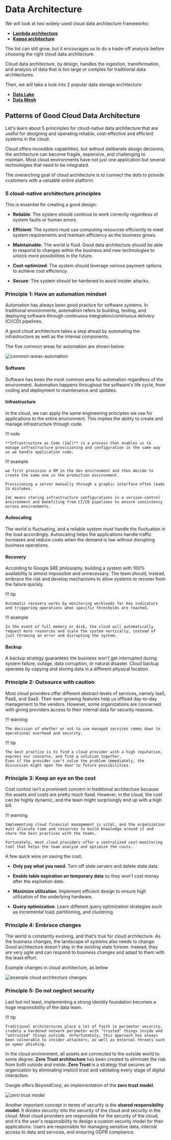 # Data Architecture

We will look at two widely-used cloud data architecture frameworks:

- [**Lambda architecture**](framework-architecture/README.md/#lambda-architecture)
- [**Kappa architecture**](framework-architecture/README.md/#kappa-architecture)

The list can still grow, but it encourages us to do a trade-off analysis before choosing the right cloud data architecture.

Cloud data architecture, by design, handles the ingestion, transformation, and analysis of data that is too large or complex for traditional data architectures.

Then, we will take a look into 2 popular data storage architecture:

- [**Data Lake**](storage-architecture/README.md/#data-lake)
- [**Data Mesh**](storage-architecture/README.md/#data-mesh)

## Patterns of Good Cloud Data Architecture

Let's learn about 5 princinples for cloud-native data architecture that are useful for designing and operating reliable, cost-effective and efficient systems in the cloud.

Cloud offers incredible capabilities, but without deliberate design decisions, the architecture can become fragile, expensive, and challenging to maintain.
Most cloud environments have not just one application but several technologies that need to be integrated.

The overarching goal of cloud architecture is to connect the dots to provide customers with a valuable online platform.

### 5 cloud-native architecture principles

This is essential for creating a good design:

- **Reliable**: The system should continue to work correctly regardless of system faults or human errors.

- **Efficient**: The system must use computing resources efficiently to meet system requirements and maintain efficiency as the business grows.

- **Maintainable**: The world is fluid. Good data architecture should be able to respond to changes within the business and new technologies to unlock more possibilities in the future.

- **Cost-optimized**: The system should leverage various payment options to achieve cost efficiency.

- **Secure**: The system should be hardened to avoid insider attacks.

### Principle 1: Have an automation mindset

Automation has always been good practice for software systems.
In traditional environments, automation refers to building, testing, and deploying software through continuous integration/continuous delivery (CI/CD) pipelines.

A good cloud architecture takes a step ahead by automating the infrastructure as well as the internal components.

The five common areas for automation are shown below:

![common-areas-automation](pics/common-areas-automation.png)

#### Software

Software has been the most common area for automation regardless of the environment.
Automation happens throughout the software's life cycle, from coding and deployment to maintenance and updates.

#### Infrastructure

In the cloud, we can apply the same engineering principles we use for applications to the entire environment.
This implies the ability to create and manage infrastructure through code.

!!! note

    **Infrastructure as Code (IaC)** is a process that enables us to manage infrastructure provisioning and configuration in the same way as we handle application code.

!!! example

    we first provision a VM in the dev environment and then decide to create the same one in the production environment.

    Provisioning a server manually through a graphic interface often leads to mistakes.

    IaC means storing infrastructure configurations in a version-control environment and benefiting from CI/CD pipelines to ensure consistency across environments.

#### Autoscaling

The world is fluctuating, and a reliable system must handle the fluctuation in the load accordingly.
Autoscaling helps the applications handle traffic increases and reduce costs when the demand is low without disrupting business operations.

#### Recovery

According to Google SRE philosophy, building a system with 100% availability is almost impossible and unnecessary.
The team should, instead, embrace the risk and develop mechanisms to allow systems to recover from the failure quickly.

!!! tip

    Automatic recovery works by monitoring workloads for key indicators and triggering operations when specific thresholds are reached.

!!! example

    In the event of full memory or disk, the cloud will automatically request more resources and scale the system vertically, instead of just throwing an error and disrupting the system.

#### Backup

A backup strategy guarantees the business won't get interrupted during system failure, outage, data corruption, or natural disaster.
Cloud backup operates by copying and storing data in a different physical location.

### Principle 2: Outsource with caution

Most cloud providers offer different abstract levels of services, namely IaaS, PaaS, and SaaS.
Their ever-growing features help us offload day-to-day management to the vendors.
However, some organizations are concerned with giving providers access to their internal data for security reasons.

!!! warning

    The decision of whether or not to use managed services comes down to operational overhead and security.

!!! tip

    The best practice is to find a cloud provider with a high reputation, express our concerns, and find a solution together.
    Even if the provider can't solve the problem immediately, the discussion might open the door to future possibilities.

### Principle 3: Keep an eye on the cost

Cost control isn’t a prominent concern in traditional architecture because the assets and costs are pretty much fixed.
However, in the cloud, the cost can be highly dynamic, and the team might surprisingly end up with a high bill.

!!! warning

    Implementing cloud financial management is vital, and the organization must allocate time and resources to build knowledge around it and share the best practices with the teams.

    Fortunately, most cloud providers offer a centralized cost-monitoring tool that helps the team analyze and optimize the costs.

A few quick wins on saving the cost:

- **Only pay what you need**. Turn off stale servers and delete stale data.

- **Enable table expiration on temporary data** so they won't cost money after the expiration date.

- **Maximize utilization**. Implement efficient design to ensure high utilization of the underlying hardware.

- **Query optimization**. Learn different query optimization strategies such as incremental load, partitioning, and clustering.

### Principle 4: Embrace changes

The world is constantly evolving, and that's true for cloud architecture.
As the business changes, the landscape of systems also needs to change.
Good architecture doesn't stay in the existing state forever.
Instead, they are very agile and can respond to business changes and adapt to them with the least effort.

Example changes in cloud architecture, as below

![example cloud architecture changes](pics/example-cloud-changes.png)

### Principle 5: Do not neglect security

Last but not least, implementing a strong identity foundation becomes a huge responsibility of the data team.

!!! tip

    Traditional architectures place a lot of faith in perimeter security, crudely a hardened network perimeter with "trusted" things inside and "untrusted" things outside. Unfortunately, this approach has always been vulnerable to insider attackers, as well as external threats such as spear phishing.

In the cloud environment, all assets are connected to the outside world to some degree.
**Zero Trust architecture** has been created to eliminate the risk from both outside and inside.
**Zero Trust** is a strategy that secures an organization by eliminating implicit trust and validating every stage of digital interaction.

Google offers BeyondCorp, an implementation of the **zero trust model**.

![zero trust model](pics/zero-trust-model.png)

Another important concept in terms of security is the **shared responsibility model**.
It divides security into the security of the cloud and security in the cloud.
Most cloud providers are responsible for the security of the cloud, and it's the user's responsibility to design a custom security model for their applications.
Users are responsible for managing sensitive data, internal access to data and services, and ensuring GDPR compliance.
